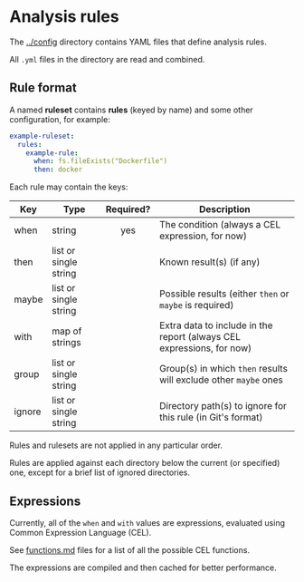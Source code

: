 # Analysis rules

The [../config](../config) directory contains YAML files that define analysis rules.

All `.yml` files in the directory are read and combined.

## Rule format

A named **ruleset** contains **rules** (keyed by name) and some other configuration, for example:

```yaml
example-ruleset:
  rules:
    example-rule:
      when: fs.fileExists("Dockerfile")
      then: docker
```

Each rule may contain the keys:

| Key    | Type                  | Required? | Description                                                           |
|--------|-----------------------|:---------:|-----------------------------------------------------------------------|
| when   | string                |    yes    | The condition (always a CEL expression, for now)                      |
| then   | list or single string |           | Known result(s) (if any)                                              |
| maybe  | list or single string |           | Possible results (either `then` or `maybe` is required)               |
| with   | map of strings        |           | Extra data to include in the report (always CEL expressions, for now) |
| group  | list or single string |           | Group(s) in which `then` results will exclude other `maybe` ones      |
| ignore | list or single string |           | Directory path(s) to ignore for this rule (in Git's format)           |

Rules and rulesets are not applied in any particular order.

Rules are applied against each directory below the current (or specified) one, except for a brief list of ignored directories.

## Expressions

Currently, all of the `when` and `with` values are expressions, evaluated using Common Expression Language (CEL).

See [functions.md](functions.md) files for a list of all the possible CEL functions.

The expressions are compiled and then cached for better performance.
